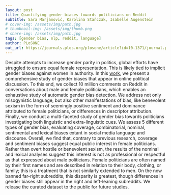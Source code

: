 ```yaml
---
layout: post
title: Quantifying gender biases towards politicians on Reddit
subtitle: Sara Marjanović, Karolina Stańczak, Isabelle Augenstein
# cover-img: /assets/img/path.jpg
# thumbnail-img: /assets/img/thumb.png
# share-img: /assets/img/path.jpg
tags: [gender bias, nlp, reddit, language]
author: PLoSONE
out_url: https://journals.plos.org/plosone/article?id=10.1371/journal.pone.0274317
---
```


Despite attempts to increase gender parity in politics, global efforts have struggled to ensure equal female representation. This is likely tied to implicit gender biases against women in authority. In this [work](https://journals.plos.org/plosone/article?id=10.1371/journal.pone.0274317), we present a comprehensive study of gender biases that appear in online political discussion. To this end, we collect 10 million comments on Reddit in conversations about male and female politicians, which enables an exhaustive study of automatic gender bias detection. We address not only misogynistic language, but also other manifestations of bias, like benevolent sexism in the form of seemingly positive sentiment and dominance attributed to female politicians, or differences in descriptor attribution. Finally, we conduct a multi-faceted study of gender bias towards politicians investigating both linguistic and extra-linguistic cues. We assess 5 different types of gender bias, evaluating coverage, combinatorial, nominal, sentimental and lexical biases extant in social media language and discourse. Overall, we find that, contrary to previous research, coverage and sentiment biases suggest equal public interest in female politicians. Rather than overt hostile or benevolent sexism, the results of the nominal and lexical analyses suggest this interest is not as professional or respectful as that expressed about male politicians. Female politicians are often named by their first names and are described in relation to their body, clothing, or family; this is a treatment that is not similarly extended to men. On the now banned far-right subreddits, this disparity is greatest, though differences in gender biases still appear in the right and left-leaning subreddits. We release the curated dataset to the public for future studies.